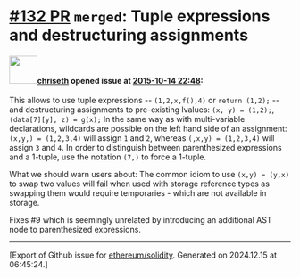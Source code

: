 # [\#132 PR](https://github.com/ethereum/solidity/pull/132) `merged`: Tuple expressions and destructuring assignments

#### <img src="https://avatars.githubusercontent.com/u/9073706?v=4" width="50">[chriseth](https://github.com/chriseth) opened issue at [2015-10-14 22:48](https://github.com/ethereum/solidity/pull/132):

This allows to use tuple expressions -- `(1,2,x,f(),4)` or `return (1,2);` -- and destructuring assignments to pre-existing lvalues: `(x, y) = (1,2);`, `(data[7][y], z) = g(x);`
In the same way as with multi-variable declarations, wildcards are possible on the left hand side of an assignment: `(x,y,) = (1,2,3,4)` will assign `1` and `2`, whereas `(,x,y) = (1,2,3,4)` will assign `3` and `4`.
In order to distinguish between parenthesized expressions and a 1-tuple, use the notation `(7,)` to force a 1-tuple.

What we should warn users about:
The common idiom to use `(x,y) = (y,x)` to swap two values will fail when used with storage reference types as swapping them would require temporaries - which are not available in storage.

Fixes #9
which is seemingly unrelated by introducing an additional AST node to parenthesized expressions.





-------------------------------------------------------------------------------



[Export of Github issue for [ethereum/solidity](https://github.com/ethereum/solidity). Generated on 2024.12.15 at 06:45:24.]
